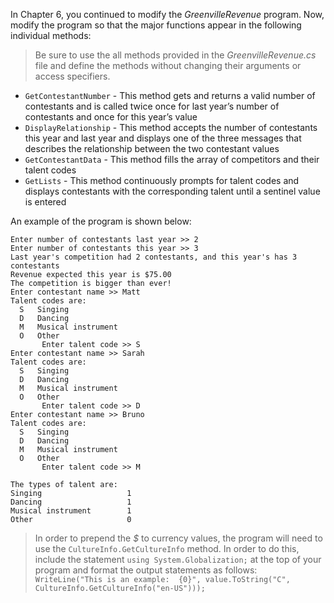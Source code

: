 In Chapter 6, you continued to modify the *GreenvilleRevenue* program. Now,
modify the program so that the major functions appear in the following individual
methods:

> Be sure to use the all methods provided in the *GreenvilleRevenue.cs* file and define the methods without changing their arguments or access specifiers.

* `GetContestantNumber` - This method gets and returns a valid number of contestants and is called twice
once for last year’s number of contestants and once for this year’s value
* `DisplayRelationship` - This method accepts the number of contestants this year and last year and displays one of the three messages that describes the relationship between the two contestant values
* `GetContestantData` - This method fills the array of competitors and their talent codes
* `GetLists` - This method continuously prompts for talent codes and displays contestants with the corresponding talent until a sentinel value is entered

An example of the program is shown below: 

```
Enter number of contestants last year >> 2
Enter number of contestants this year >> 3
Last year's competition had 2 contestants, and this year's has 3 contestants
Revenue expected this year is $75.00
The competition is bigger than ever!
Enter contestant name >> Matt
Talent codes are:
  S   Singing
  D   Dancing
  M   Musical instrument
  O   Other
       Enter talent code >> S
Enter contestant name >> Sarah
Talent codes are:
  S   Singing
  D   Dancing
  M   Musical instrument
  O   Other
       Enter talent code >> D
Enter contestant name >> Bruno
Talent codes are:
  S   Singing
  D   Dancing
  M   Musical instrument
  O   Other
       Enter talent code >> M

The types of talent are:
Singing                   1
Dancing                   1
Musical instrument        1
Other                     0
```

<!--
{
    "CopyExercise": {
        "name": "GreenvilleRevenue.cs",
        "copyTarget": "/chapter6/cs01/student/GreenvilleRevenue.cs",
        "pasteTarget": "/GreenvilleRevenue.cs"
    }
}
-->
> In order to prepend the *$* to currency values, the program will need to use the `CultureInfo.GetCultureInfo` method. In order to do this, include the statement `using System.Globalization;` at the top of your program and format the output statements as follows: `WriteLine("This is an example:  {0}", value.ToString("C", CultureInfo.GetCultureInfo("en-US")));`

